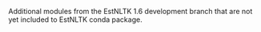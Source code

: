 Additional modules from the EstNLTK 1.6 development branch that are not
yet included to EstNLTK conda package.
